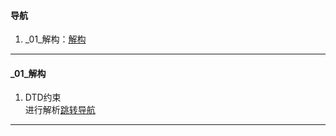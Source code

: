 #### 导航  
1. _01_解构：[解构](#user-content-_01_解构)  
----
#### _01_解构  
1. DTD约束  
进行解析[跳转导航](#user-content-导航)  
----  